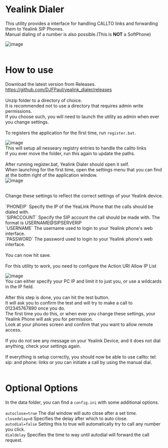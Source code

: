 # Yealink Dialer
This utility provides a interface for handling CALLTO links and forwarding them to Yealink SIP Phones. <br>
Manual dialing of a number is also possible.(This is __NOT__ a SoftPhone)<br>

![image](https://github.com/user-attachments/assets/9cf0563a-d393-4c38-a1b5-4ffa13a2f83f)
<br>
<br>
# How to use
Download the latest version from Releases. <br>
https://github.com/DJFPaul/yealink_dialer/releases <br>
<br>
Unzip folder to a directory of choice. <br>
It is recommended not to use a directory that requires admin write permissions. <br>
If you choose such, you will need to launch the utility as admin when ever you change settings. <br>
<br>
To registers the application for the first time, run `register.bat`. <br>

![image](https://github.com/DJFPaul/yealink_dialer/assets/35642602/d146a6ff-914f-4717-aea5-1f7a56bba78f)
<br>
This will setup all nesseary registry entries to handle the callto links <br>
If you ever move the folder, run this again to update the paths. <br>
<br>
After running register.bat, Yealink Dialer should open it self. <br>
When launching for the first time, open the settings menu that you can find at the bottm right of the application window.<br>
![image](https://github.com/user-attachments/assets/d6a6b7de-d8d1-4c12-96b7-ffee81448024)

<br>
Change these settings to reflect the correct settings of your Yealink device. <br>
<br>
`PHONEIP`  Specify the IP of the YeaLink Phone that the calls should be dialed with. <br>
`SIPACCOUNT`  Specify the SIP account the call should be made with. The format is USERNAME@SIPSERVERIP <br>
`USERNAME`   The username used to login to your Yealink phone's web interface. <br>
`PASSWORD`   The password used to login to your Yealink phone's web interface. <br>
<br>
You can now hit save. <br>
<br>
For this utility to work, you need to configure the Action URI Allow IP List <br>

![image](https://github.com/DJFPaul/yealink_dialer/assets/35642602/18bb20c9-dc72-439f-b1b5-fddcc090b5cb)
<br>
You can either specify your PC IP and limit it to just you, or use a wildcards in the IP field. <br>
<br>
After this step is done, you can hit the test button. <br>
It will ask you to confirm the test and will try to make a call to 012345767890 once you do. <br>
The first time you do this, or when ever you change these settings, your Yealink Phone will ask you for permission. <br>
Look at your phones screen and confirm that you want to allow remote access. <br>
<br>
If you do not see any message on your Yealink Device, and it does not dial anything, check your settings again. <br>
<br>
If everything is setup correctly, you should now be able to use callto: tel: sip: and phone: links or you can initiate a call by using the manual dial. <br>
<br>

# Optional Options
In the data folder, you can find a `config.ini` with some additional options.<br>
<br>
`autoclose=true` The dial window will auto close after a set time. <br>
`closedelay=8` Specifies the delay after which to auto close. <br>
`autodial=false` Setting this to true will automatically try to call any number you click. <br>
`dialdelay` Specifies the time to way until autodial will forward the call request. <br>

